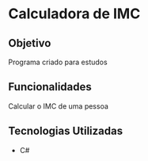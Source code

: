 # Calculadora de IMC

## Objetivo

<p> Programa criado para estudos </p>

## Funcionalidades

<p> Calcular o IMC de uma pessoa </p>

## Tecnologias Utilizadas

<ul>
<li>C#</li>
</ul>